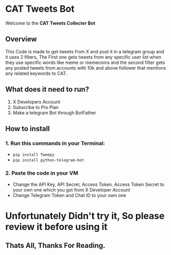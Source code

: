 # CAT Tweets Bot


Welcome to the **CAT Tweets Collecter Bot**


## Overview
This Code is made to get tweets from X and post it in a telegram group and it uses 2 filters, The First one gets tweets from any specific user list when they use specific words like meme or memecoins and the second filter gets any posted tweets from accounts with 10k and above follower that mentions any related keywords to CAT.


## What does it need to run?
1. X Developers Account
2. Subscribe to Pro Plan
3. Make a telegram Bot through BotFather


## How to install

### 1. Run this commands in your Terminal:
- ```pip install Tweepy```
- ```pip install python-telegram-bot```

### 2. Paste the code in your VM 
- Change the API Key, API Secret, Access Token, Access Token Secret to your own one which you got from X Developer Account
- Change Telegram Token and Chat ID to your own one


# Unfortunately Didn't try it, So please review it before using it


## **Thats All, Thanks For Reading.**
